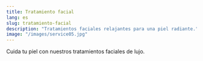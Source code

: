 ```yaml
---
title: Tratamiento facial
lang: es
slug: tratamiento-facial
description: "Tratamientos faciales relajantes para una piel radiante."
image: "/images/service05.jpg"
---
```

Cuida tu piel con nuestros tratamientos faciales de lujo.
